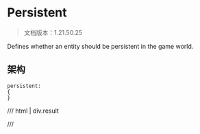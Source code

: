 # Persistent

> 文档版本：1.21.50.25

Defines whether an entity should be persistent in the game world.

## 架构

```mcschema
persistent:
{
}

```

/// html | div.result

///

